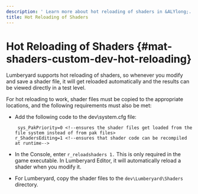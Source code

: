 ```yaml
---
description: ' Learn more about hot reloading of shaders in &ALYlong;. '
title: Hot Reloading of Shaders
---
```

# Hot Reloading of Shaders {#mat-shaders-custom-dev-hot-reloading}

Lumberyard supports hot reloading of shaders, so whenever you modify and save a shader file, it will get reloaded automatically and the results can be viewed directly in a test level\.

For hot reloading to work, shader files must be copied to the appropriate locations, and the following requirements must also be met:
+ Add the following code to the dev\\system\.cfg file:

  ```
   sys_PakPriority=0 <!--ensures the shader files get loaded from the file system instead of from pak files>
  r_ShadersEditing=1 <!--ensures that shader code can be recompiled at runtime-->
  ```
+ In the Console, enter `r_reloadshaders 1.` This is only required in the game executable\. In Lumberyard Editor, it will automatically reload a shader when you modify it\. 
+ For Lumberyard, copy the shader files to the `dev\Lumberyard\Shaders` directory\. 